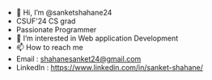- 👋 Hi, I’m @sanketshahane24
- CSUF'24 CS grad
- Passionate Programmer
- 👀 I’m interested in Web application Development
- 📫 How to reach me 
- Email : shahanesanket24@gmail.com
- LinkedIn : https://www.linkedin.com/in/sanket-shahane/

<!---
sanketshahane24/sanketshahane24 is a ✨ special ✨ repository because its `README.md` (this file) appears on your GitHub profile.
You can click the Preview link to take a look at your changes.
--->
